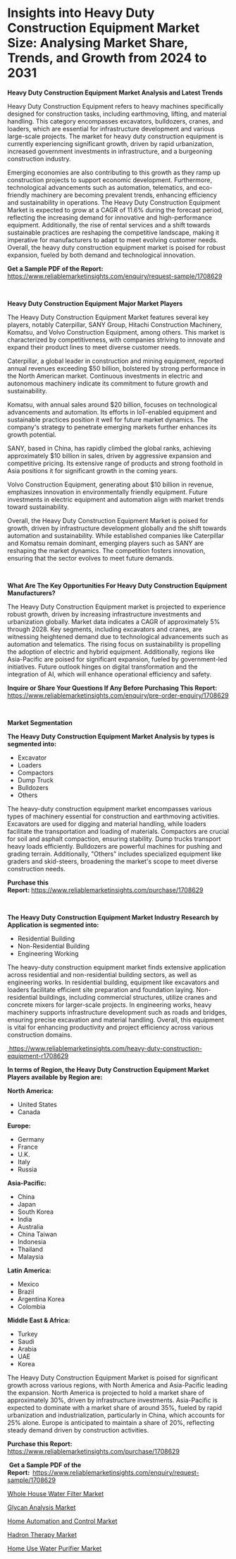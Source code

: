 <p><h1>Insights into Heavy Duty Construction Equipment Market Size: Analysing Market Share, Trends, and Growth from 2024 to 2031</h1></p><p><strong>Heavy Duty Construction Equipment Market Analysis and Latest Trends</strong></p>
<p><p>Heavy Duty Construction Equipment refers to heavy machines specifically designed for construction tasks, including earthmoving, lifting, and material handling. This category encompasses excavators, bulldozers, cranes, and loaders, which are essential for infrastructure development and various large-scale projects. The market for heavy duty construction equipment is currently experiencing significant growth, driven by rapid urbanization, increased government investments in infrastructure, and a burgeoning construction industry. </p><p>Emerging economies are also contributing to this growth as they ramp up construction projects to support economic development. Furthermore, technological advancements such as automation, telematics, and eco-friendly machinery are becoming prevalent trends, enhancing efficiency and sustainability in operations. The Heavy Duty Construction Equipment Market is expected to grow at a CAGR of 11.6% during the forecast period, reflecting the increasing demand for innovative and high-performance equipment. Additionally, the rise of rental services and a shift towards sustainable practices are reshaping the competitive landscape, making it imperative for manufacturers to adapt to meet evolving customer needs. Overall, the heavy duty construction equipment market is poised for robust expansion, fueled by both demand and technological innovation.</p></p>
<p><strong>Get a Sample PDF of the Report:&nbsp;</strong> <a href="https://www.reliablemarketinsights.com/enquiry/request-sample/1708629?utm_campaign=1393&utm_medium=2&utm_source=Github&utm_content=ia&utm_term=21102024&utm_id=heavy-duty-construction-equipment">https://www.reliablemarketinsights.com/enquiry/request-sample/1708629</a></p>
<p>&nbsp;</p>
<p><strong>Heavy Duty Construction Equipment Major Market Players</strong></p>
<p><p>The Heavy Duty Construction Equipment Market features several key players, notably Caterpillar, SANY Group, Hitachi Construction Machinery, Komatsu, and Volvo Construction Equipment, among others. This market is characterized by competitiveness, with companies striving to innovate and expand their product lines to meet diverse customer needs.</p><p>Caterpillar, a global leader in construction and mining equipment, reported annual revenues exceeding $50 billion, bolstered by strong performance in the North American market. Continuous investments in electric and autonomous machinery indicate its commitment to future growth and sustainability. </p><p>Komatsu, with annual sales around $20 billion, focuses on technological advancements and automation. Its efforts in IoT-enabled equipment and sustainable practices position it well for future market dynamics. The company's strategy to penetrate emerging markets further enhances its growth potential.</p><p>SANY, based in China, has rapidly climbed the global ranks, achieving approximately $10 billion in sales, driven by aggressive expansion and competitive pricing. Its extensive range of products and strong foothold in Asia positions it for significant growth in the coming years.</p><p>Volvo Construction Equipment, generating about $10 billion in revenue, emphasizes innovation in environmentally friendly equipment. Future investments in electric equipment and automation align with market trends toward sustainability.</p><p>Overall, the Heavy Duty Construction Equipment Market is poised for growth, driven by infrastructure development globally and the shift towards automation and sustainability. While established companies like Caterpillar and Komatsu remain dominant, emerging players such as SANY are reshaping the market dynamics. The competition fosters innovation, ensuring that the sector evolves to meet future demands.</p></p>
<p>&nbsp;</p>
<p><strong>What Are The Key Opportunities For Heavy Duty Construction Equipment Manufacturers?</strong></p>
<p><p>The Heavy Duty Construction Equipment market is projected to experience robust growth, driven by increasing infrastructure investments and urbanization globally. Market data indicates a CAGR of approximately 5% through 2028. Key segments, including excavators and cranes, are witnessing heightened demand due to technological advancements such as automation and telematics. The rising focus on sustainability is propelling the adoption of electric and hybrid equipment. Additionally, regions like Asia-Pacific are poised for significant expansion, fueled by government-led initiatives. Future outlook hinges on digital transformation and the integration of AI, which will enhance operational efficiency and safety.</p></p>
<p><strong>Inquire or Share Your Questions If Any Before Purchasing This Report:</strong> <a href="https://www.reliablemarketinsights.com/enquiry/pre-order-enquiry/1708629?utm_campaign=1393&utm_medium=2&utm_source=Github&utm_content=ia&utm_term=21102024&utm_id=heavy-duty-construction-equipment">https://www.reliablemarketinsights.com/enquiry/pre-order-enquiry/1708629</a></p>
<p>&nbsp;</p>
<p><strong>Market Segmentation</strong></p>
<p><strong>The Heavy Duty Construction Equipment Market Analysis by types is segmented into:</strong></p>
<p><ul><li>Excavator</li><li>Loaders</li><li>Compactors</li><li>Dump Truck</li><li>Bulldozers</li><li>Others</li></ul></p>
<p><p>The heavy-duty construction equipment market encompasses various types of machinery essential for construction and earthmoving activities. Excavators are used for digging and material handling, while loaders facilitate the transportation and loading of materials. Compactors are crucial for soil and asphalt compaction, ensuring stability. Dump trucks transport heavy loads efficiently. Bulldozers are powerful machines for pushing and grading terrain. Additionally, "Others" includes specialized equipment like graders and skid-steers, broadening the market's scope to meet diverse construction needs.</p></p>
<p><strong>Purchase this Report:&nbsp;</strong><a href="https://www.reliablemarketinsights.com/purchase/1708629?utm_campaign=1393&utm_medium=2&utm_source=Github&utm_content=ia&utm_term=21102024&utm_id=heavy-duty-construction-equipment">https://www.reliablemarketinsights.com/purchase/1708629</a></p>
<p>&nbsp;</p>
<p><strong>The Heavy Duty Construction Equipment Market Industry Research by Application is segmented into:</strong></p>
<p><ul><li>Residential Building</li><li>Non-Residential Building</li><li>Engineering Working</li></ul></p>
<p><p>The heavy-duty construction equipment market finds extensive application across residential and non-residential building sectors, as well as engineering works. In residential building, equipment like excavators and loaders facilitate efficient site preparation and foundation laying. Non-residential buildings, including commercial structures, utilize cranes and concrete mixers for larger-scale projects. In engineering works, heavy machinery supports infrastructure development such as roads and bridges, ensuring precise excavation and material handling. Overall, this equipment is vital for enhancing productivity and project efficiency across various construction domains.</p></p>
<p><a href="https://www.reliablemarketinsights.com/heavy-duty-construction-equipment-r1708629?utm_campaign=1393&utm_medium=2&utm_source=Github&utm_content=ia&utm_term=21102024&utm_id=heavy-duty-construction-equipment">&nbsp;https://www.reliablemarketinsights.com/heavy-duty-construction-equipment-r1708629</a></p>
<p><strong>In terms of Region, the Heavy Duty Construction Equipment Market Players available by Region are:</strong></p>
<p>
    <p> <strong> North America: </strong>
        <ul>
            <li>United States</li>
            <li>Canada</li>
        </ul>
        </p> 
    <p> <strong> Europe: </strong>
        <ul>
            <li>Germany</li>
            <li>France</li>
            <li>U.K.</li>
            <li>Italy</li>
            <li>Russia</li>
        </ul>
        </p> 
    <p> <strong> Asia-Pacific: </strong>
        <ul>
            <li>China</li>
            <li>Japan</li>
            <li>South Korea</li>
            <li>India</li>
            <li>Australia</li>
            <li>China Taiwan</li>
            <li>Indonesia</li>
            <li>Thailand</li>
            <li>Malaysia</li>
        </ul>
        </p> 
    <p> <strong> Latin America: </strong>
        <ul>
            <li>Mexico</li>
            <li>Brazil</li>
            <li>Argentina Korea</li>
            <li>Colombia</li>
        </ul>
        </p> 
    <p> <strong> Middle East & Africa: </strong>
        <ul>
            <li>Turkey</li>
            <li>Saudi</li>
            <li>Arabia</li>
            <li>UAE</li>
            <li>Korea</li>
        </ul>
    </p>
    </p>
<p><p>The Heavy Duty Construction Equipment Market is poised for significant growth across various regions, with North America and Asia-Pacific leading the expansion. North America is projected to hold a market share of approximately 30%, driven by infrastructure investments. Asia-Pacific is expected to dominate with a market share of around 35%, fueled by rapid urbanization and industrialization, particularly in China, which accounts for 25% alone. Europe is anticipated to maintain a share of 20%, reflecting steady demand driven by construction activities.</p></p>
<p><strong>Purchase this Report: </strong><a href="https://www.reliablemarketinsights.com/purchase/1708629?utm_campaign=1393&utm_medium=2&utm_source=Github&utm_content=ia&utm_term=21102024&utm_id=heavy-duty-construction-equipment">https://www.reliablemarketinsights.com/purchase/1708629</a></p>
<p>&nbsp;<strong>Get a Sample PDF of the Report:&nbsp;&nbsp;</strong><a href="https://www.reliablemarketinsights.com/enquiry/request-sample/1708629?utm_campaign=1393&utm_medium=2&utm_source=Github&utm_content=ia&utm_term=21102024&utm_id=heavy-duty-construction-equipment">https://www.reliablemarketinsights.com/enquiry/request-sample/1708629</a></p>
<p><strong></strong></p>
<p><p><a href="https://www.linkedin.com/pulse/strategic-market-insights-global-whole-house-water-filter-womff?utm_campaign=1393&utm_medium=2&utm_source=Github&utm_content=ia&utm_term=21102024&utm_id=heavy-duty-construction-equipment">Whole House Water Filter Market</a></p><p><a href="https://www.linkedin.com/pulse/market-leaders-laggards-global-glycan-analysis-trends-forecast-39nwc?utm_campaign=1393&utm_medium=2&utm_source=Github&utm_content=ia&utm_term=21102024&utm_id=heavy-duty-construction-equipment">Glycan Analysis Market</a></p><p><a href="https://www.linkedin.com/pulse/global-home-automation-control-industry-analysis-share-growth-h0g4f?utm_campaign=1393&utm_medium=2&utm_source=Github&utm_content=ia&utm_term=21102024&utm_id=heavy-duty-construction-equipment">Home Automation and Control Market</a></p><p><a href="https://www.linkedin.com/pulse/unlocking-growth-potential-strategic-analysis-hadron-therapy-d2oac?utm_campaign=1393&utm_medium=2&utm_source=Github&utm_content=ia&utm_term=21102024&utm_id=heavy-duty-construction-equipment">Hadron Therapy Market</a></p><p><a href="https://www.linkedin.com/pulse/navigating-global-home-use-water-purifier-market-landscape-xakyf?utm_campaign=1393&utm_medium=2&utm_source=Github&utm_content=ia&utm_term=21102024&utm_id=heavy-duty-construction-equipment">Home Use Water Purifier Market</a></p></p>